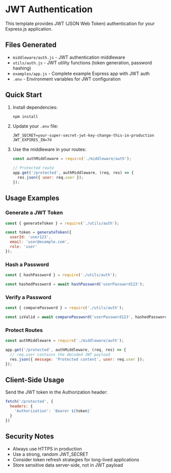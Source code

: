 # JWT Authentication

This template provides JWT (JSON Web Token) authentication for your Express.js application.

## Files Generated

- `middleware/auth.js` - JWT authentication middleware
- `utils/auth.js` - JWT utility functions (token generation, password hashing)
- `examples/app.js` - Complete example Express app with JWT auth
- `.env` - Environment variables for JWT configuration

## Quick Start

1. Install dependencies:
   ```bash
   npm install
   ```

2. Update your `.env` file:
   ```
   JWT_SECRET=your-super-secret-jwt-key-change-this-in-production
   JWT_EXPIRES_IN=7d
   ```

3. Use the middleware in your routes:
   ```javascript
   const authMiddleware = require('./middleware/auth');
   
   // Protected route
   app.get('/protected', authMiddleware, (req, res) => {
     res.json({ user: req.user });
   });
   ```

## Usage Examples

### Generate a JWT Token
```javascript
const { generateToken } = require('./utils/auth');

const token = generateToken({ 
  userId: 'user123', 
  email: 'user@example.com',
  role: 'user'
});
```

### Hash a Password
```javascript
const { hashPassword } = require('./utils/auth');

const hashedPassword = await hashPassword('userPassword123');
```

### Verify a Password
```javascript
const { comparePassword } = require('./utils/auth');

const isValid = await comparePassword('userPassword123', hashedPassword);
```

### Protect Routes
```javascript
const authMiddleware = require('./middleware/auth');

app.get('/protected', authMiddleware, (req, res) => {
  // req.user contains the decoded JWT payload
  res.json({ message: 'Protected content', user: req.user });
});
```

## Client-Side Usage

Send the JWT token in the Authorization header:

```javascript
fetch('/protected', {
  headers: {
    'Authorization': `Bearer ${token}`
  }
})
```

## Security Notes

- Always use HTTPS in production
- Use a strong, random JWT_SECRET
- Consider token refresh strategies for long-lived applications
- Store sensitive data server-side, not in JWT payload
